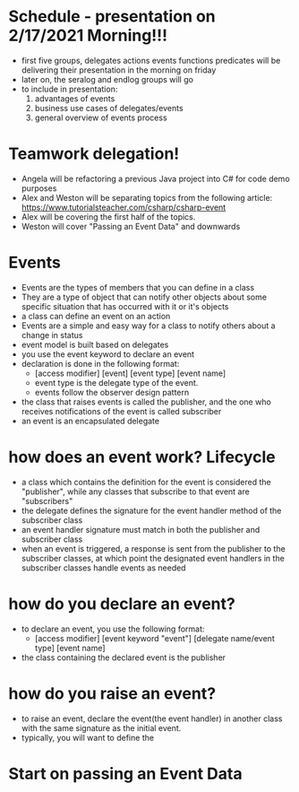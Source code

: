 # Schedule - presentation on 2/17/2021 Morning!!!
-   first five groups, delegates actions events functions predicates will be delivering their presentation in the morning on friday
-   later on, the seralog and endlog groups will go
-   to include in presentation:
    1.  advantages of events
    1.  business use cases of delegates/events
    1.  general overview of events process

# Teamwork delegation!
-   Angela will be refactoring a previous Java project into C# for code demo purposes
-   Alex and Weston will be separating topics from the following article:
https://www.tutorialsteacher.com/csharp/csharp-event
-   Alex will be covering the first half of the topics.
-   Weston will cover "Passing an Event Data" and downwards


# Events
-  Events are the types of members that you can define in a class
-  They are a type of object that can notify other objects about some specific situation that has occurred with it or it's objects
-   a class can define an event on an action
-   Events are a simple and easy way for a class to notify others about a change in status
-   event model is built based on delegates
-   you use the event keyword to declare an event
- declaration is done in the following format:
    - [access modifier] [event] [event type] [event name]
    - event type is the delegate type of the event.
    - events follow the observer design pattern
-   the class that raises events is called the publisher, and the one who receives notifications of the event is called subscriber
-   an event is an encapsulated delegate

# how does an event work? Lifecycle
-   a class which contains the definition for the event is considered the "publisher", while any classes that subscribe to that event are "subscribers"
-   the delegate defines the signature for the event handler method of the subscriber class
-   an event handler signature must match in both the publisher and subscriber class
-   when an event is triggered, a response is sent from the publisher to the subscriber classes, at which point the designated event handlers in the subscriber classes handle events as needed

# how do you declare an event?
-   to declare an event, you use the following format:
    -   [access modifier] [event keyword "event"] [delegate name/event type] [event name]
-   the class containing the declared event is the publisher

# how do you raise an event?
-   to raise an event, declare the event(the event handler) in another class with the same signature as the initial event.
-   typically, you will want to define the

# Start on passing an Event Data


